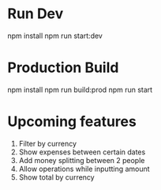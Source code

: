 # Run Dev
npm install
npm run start:dev

# Production Build
npm install
npm run build:prod
npm run start

# Upcoming features
1. Filter by currency
2. Show expenses between certain dates
3. Add money splitting between 2 people
4. Allow operations while inputting amount
5. Show total by currency